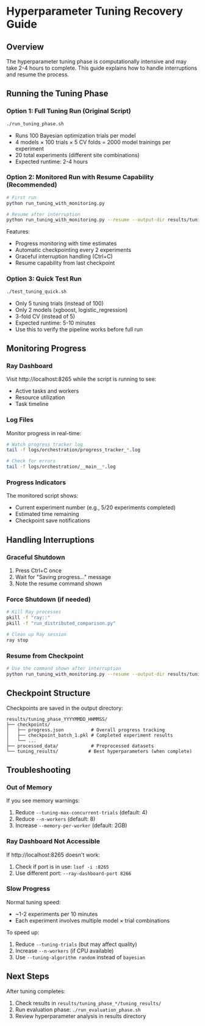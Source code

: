 # Hyperparameter Tuning Recovery Guide

## Overview

The hyperparameter tuning phase is computationally intensive and may take 2-4 hours to complete. This guide explains how to handle interruptions and resume the process.

## Running the Tuning Phase

### Option 1: Full Tuning Run (Original Script)

```bash
./run_tuning_phase.sh
```

- Runs 100 Bayesian optimization trials per model
- 4 models × 100 trials × 5 CV folds = 2000 model trainings per experiment
- 20 total experiments (different site combinations)
- Expected runtime: 2-4 hours

### Option 2: Monitored Run with Resume Capability (Recommended)

```bash
# First run
python run_tuning_with_monitoring.py

# Resume after interruption
python run_tuning_with_monitoring.py --resume --output-dir results/tuning_phase_YYYYMMDD_HHMMSS
```

Features:
- Progress monitoring with time estimates
- Automatic checkpointing every 2 experiments
- Graceful interruption handling (Ctrl+C)
- Resume capability from last checkpoint

### Option 3: Quick Test Run

```bash
./test_tuning_quick.sh
```

- Only 5 tuning trials (instead of 100)
- Only 2 models (xgboost, logistic_regression)
- 3-fold CV (instead of 5)
- Expected runtime: 5-10 minutes
- Use this to verify the pipeline works before full run

## Monitoring Progress

### Ray Dashboard

Visit http://localhost:8265 while the script is running to see:
- Active tasks and workers
- Resource utilization
- Task timeline

### Log Files

Monitor progress in real-time:
```bash
# Watch progress tracker log
tail -f logs/orchestration/progress_tracker_*.log

# Check for errors
tail -f logs/orchestration/__main__*.log
```

### Progress Indicators

The monitored script shows:
- Current experiment number (e.g., 5/20 experiments completed)
- Estimated time remaining
- Checkpoint save notifications

## Handling Interruptions

### Graceful Shutdown

1. Press Ctrl+C once
2. Wait for "Saving progress..." message
3. Note the resume command shown

### Force Shutdown (if needed)

```bash
# Kill Ray processes
pkill -f "ray::"
pkill -f "run_distributed_comparison.py"

# Clean up Ray session
ray stop
```

### Resume from Checkpoint

```bash
# Use the command shown after interruption
python run_tuning_with_monitoring.py --resume --output-dir results/tuning_phase_20250730_134305
```

## Checkpoint Structure

Checkpoints are saved in the output directory:
```
results/tuning_phase_YYYYMMDD_HHMMSS/
├── checkpoints/
│   ├── progress.json          # Overall progress tracking
│   ├── checkpoint_batch_1.pkl # Completed experiment results
│   └── ...
├── processed_data/            # Preprocessed datasets
└── tuning_results/           # Best hyperparameters (when complete)
```

## Troubleshooting

### Out of Memory

If you see memory warnings:
1. Reduce `--tuning-max-concurrent-trials` (default: 4)
2. Reduce `--n-workers` (default: 8)
3. Increase `--memory-per-worker` (default: 2GB)

### Ray Dashboard Not Accessible

If http://localhost:8265 doesn't work:
1. Check if port is in use: `lsof -i :8265`
2. Use different port: `--ray-dashboard-port 8266`

### Slow Progress

Normal tuning speed:
- ~1-2 experiments per 10 minutes
- Each experiment involves multiple model × trial combinations

To speed up:
1. Reduce `--tuning-trials` (but may affect quality)
2. Increase `--n-workers` (if CPU available)
3. Use `--tuning-algorithm random` instead of `bayesian`

## Next Steps

After tuning completes:
1. Check results in `results/tuning_phase_*/tuning_results/`
2. Run evaluation phase: `./run_evaluation_phase.sh`
3. Review hyperparameter analysis in results directory